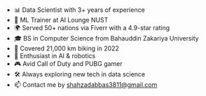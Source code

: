 - 📊 Data Scientist with 3+ years of experience
- 💼 ML Trainer at AI Lounge NUST
- 🌍 Served 50+ nations via Fiverr with a 4.9-star rating
- 🎓 BS in Computer Science from Bahauddin Zakariya University
- 🚴 Covered 21,000 km biking in 2022
- 🤖 Enthusiast in AI & robotics
- 🎮 Avid Call of Duty and PUBG gamer
- 🛠️ Always exploring new tech in data science
- 📫 Contact me by shahzadabbas3811@gmail.com

<!---
Ch-Chand/Ch-Chand is a ✨ special ✨ repository because its `README.md` (this file) appears on your GitHub profile.
You can click the Preview link to take a look at your changes.
--->
